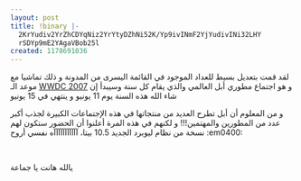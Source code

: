 ```yaml
---
layout: post
title: !binary |-
  2KrYudiv2YrZhCDYqNiz2YrYtyDZhNi52K/Yp9ivINmF2YjYudivINi32LHY
  rSDYp9mE2YAgaVBob25l
created: 1178691036
---
```

<p>لقد قمت بتعديل بسيط للعداد الموجود في القائمة اليسرى من المدونة و ذلك تماشيا مع موعد الـ <a href="http://developer.apple.com/wwdc/">WWDC 2007</a> و هو اجتماع مطوري أبل العالمي والذي يقام كل سنة وسيبدأ إن شاء الله هذه السنة يوم 11 يونيو و ينتهي في 15 يونيو</p>
<p>و من المعلوم أن أبل تطرح العديد من منتجاتها في هذه الإجتماعات الكبيرة لجذب أكبر عدد من المطورين والمهتمين!!! و لكنهم في هذه المرة أعلنوا أن الحضور ستكون لهم نسخة من نظام ليوبرد الجديد 10.5 بيتا، آآآآآآآآآآآه نفسي أروح :em0400:</p>
<p>&nbsp;</p>
<p>يالله هانت يا جماعة</p>
